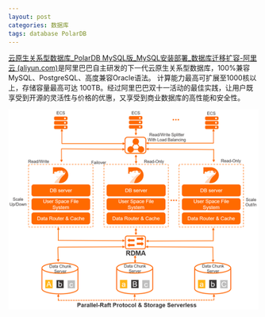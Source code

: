 ```yaml
---
layout: post
categories: 数据库
tags: database PolarDB
---
```


[云原生关系型数据库_PolarDB MySQL版_MySQL安装部署_数据库迁移扩容-阿里云 (aliyun.com)](https://www.aliyun.com/product/polardb)是阿里巴巴自主研发的下一代云原生关系型数据库，100%兼容MySQL、PostgreSQL、高度兼容Oracle语法。 计算能力最高可扩展至1000核以上，存储容量最高可达 100TB。经过阿里巴巴双十一活动的最佳实践，让用户既享受到开源的灵活性与价格的优惠，又享受到商业数据库的高性能和安全性。

![产品架构图](/images/p861.png)